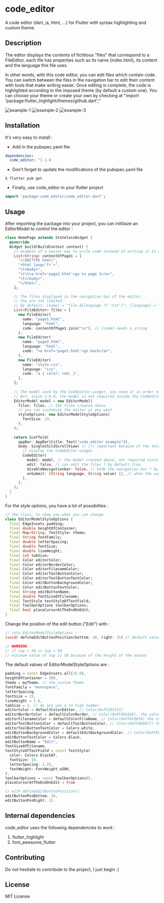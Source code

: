 # code_editor

A code editor (dart, js, html, ...) for Flutter with syntax highlighting and custom theme.

## Description

The editor displays the contents of fictitious "files" that correspond to a FileEditor, each file has properties such as its name (index.html), its content and the language this file uses.

In other words, with this code editor, you can edit files which contain code. You can switch between the files in the navigation bar to edit their content with tools that make writing easier. Once editing is complete, the code is highlighted according to the imposed theme (by default a custom one).
You can choose your theme or create your own by checking at "import 'package:flutter_highlight/themes/github.dart';"

![example-1](https://learnweb.sciencesky.fr/code_editor_example-1.png)
![example-2](https://learnweb.sciencesky.fr/code_editor_example-2.png)
![example-3](https://learnweb.sciencesky.fr/code_editor_example-3.png)

## Installation

It's very easy to install :

* Add in the pubspec.yaml file

```yaml
dependencies:
  code_editor: ^1.1.0
```

* Don't forget to update the modifications of the pubspec.yaml file

```
$ flutter pub get
```

* Finally, use code_editor in your flutter project

```dart
import 'package:code_editor/code_editor.dart';
```

## Usage

After importing the package into your project, you can initiliaze an EditorModel to control the editor :

```dart
class HomePage extends StatelessWidget {
  @override
  Widget build(BuildContext context) {
    // example of a easier way to write code instead of writing it in a single string
    List<String> contentOfPage1 = [
      "<!DOCTYPE html>",
      "<html lang='fr'>",
      "\t<body>",
      "\t\t<a href='page2.html'>go to page 2</a>",
      "\t</body>",
      "</html>",
    ];

    // The files displayed in the navigation bar of the editor.
    // You are not limited.
    // By default, [name] = "file.${language ?? 'txt'}", [language] = "text" and [code] = "",
    List<FileEditor> files = [
      new FileEditor(
        name: "page1.html",
        language: "html",
        code: contentOfPage1.join("\n"), // [code] needs a string
      ),
      new FileEditor(
        name: "page2.html",
        language: "html",
        code: "<a href='page1.html'>go back</a>",
      ),
      new FileEditor(
        name: "style.css",
        language: "css",
        code: "a { color: red; }",
      ),
    ];
    
    // The model used by the CodeEditor widget, you need it in order to control it.
    // But, since 1.0.0, the model is not required inside the CodeEditor Widget.
    EditorModel model = new EditorModel(
      files: files, // the files created above
      // you can customize the editor as you want
      styleOptions: new EditorModelStyleOptions(
        fontSize: 13,
      ),
    );
    
    return Scaffold(
      appBar: AppBar(title: Text("code_editor example")),
      body: SingleChildScrollView( // /!\ important because of the telephone keypad which causes a "RenderFlex overflowed by x pixels on the bottom" error
        // display the CodeEditor widget
        CodeEditor(
          model: model, // the model created above, not required since 1.0.0
          edit: false, // can edit the files ? by default true
          disableNavigationbar: false, // hide the navigation bar ? by default false
          onSubmit: (String language, String value) {}, // when the user confirms changes in one of the files
        ),
      ),
    );
  }
}
```

For the style options, you have a lot of possibilites : 

```dart
// the class, to show you what you can change
class EditorModelStyleOptions {
  final EdgeInsets padding;
  final double heightOfContainer;
  final Map<String, TextStyle> theme;
  final String fontFamily;
  final double letterSpacing;
  final double fontSize;
  final double lineHeight;
  final int tabSize;
  final Color editorColor;
  final Color editorBorderColor;
  final Color editorFilenameColor;
  final Color editorToolButtonColor;
  final Color editorToolButtonTextColor;
  final Color editButtonBackgroundColor;
  final Color editButtonTextColor;
  final String editButtonName;
  final double fontSizeOfFilename;
  final TextStyle textStyleOfTextField;
  final ToolbarOptions toolbarOptions;
  final bool placeCursorAtTheEndOnEdit;
}
```

Change the position of the edit button ("Edit") with :

```dart
// into EditorModelStyleOptions :
(void) defineEditButtonPosition(bottom: 10, right: 15) // default values

// WARNING
// if top < 50 => top = 50
// minimum value of top is 50 because of the height of the navbar
```

The default values of EditorModelStyleOptions are :

```dart
padding = const EdgeInsets.all(15.0),
heightOfContainer = 300,
theme = myTheme, // the custom Theme
fontFamily = "monospace",
letterSpacing,
fontSize = 15,
lineHeight = 1.6,
tabSize = 2, // do not use a to high number
editorColor = defaultColorEditor, // Color(0xff2E3152)
editorBorderColor = defaultColorBorder, // Color(0xFF3E416E), the color of the borders between elements in the editor
editorFilenameColor = defaultColorFileName, // Color(0xFF6CD07A) the color of the file's name
editorToolButtonColor = defaultToolButtonColor, // Color(0xFF4650c7) the tool's buttons
editorToolButtonTextColor = Colors.white,
editButtonBackgroundColor = defaultEditBackgroundColor, // Color(0xFFEEEEEE)
editButtonTextColor = Colors.black,
editButtonName = "Edit",
fontSizeOfFilename,
textStyleOfTextField = const TextStyle(
  color: Colors.black87,
  fontSize: 16,
  letterSpacing: 1.25,
  fontWeight: FontWeight.w500,
),
toolbarOptions = const ToolbarOptions(),
placeCursorAtTheEndOnEdit = true

// with defineEditButtonPosition()
editButtonPosBottom: 10,
editButtonPosRight: 15
```

## Internal dependencies

code_editor uses the following dependencies to work :
1. flutter_highlight
2. font_awesome_flutter

## Contributing

Do not hesitate to contribute to the project, I just begin :)

## License

MIT License
